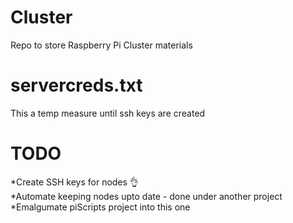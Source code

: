 # Cluster
Repo to store Raspberry Pi Cluster materials


# servercreds.txt
This a temp measure until ssh keys are created 


# TODO
*Create SSH keys for nodes 👌 <br />
*Automate keeping nodes upto date - done under another project <br />
*Emalgumate piScripts project into this one <br />
